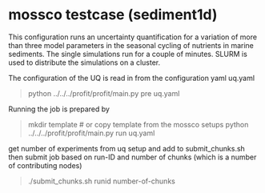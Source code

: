# mossco testcase (sediment1d)

This configuration runs an uncertainty quantification for a variation of more than three  model parameters in the seasonal cycling of nutrients in marine sediments. The single simulations run for a couple of minutes. SLURM is used to distribute the simulations on a cluster.

The configuration of the UQ is read in from the configuration yaml uq.yaml

> python ../../../profit/profit/main.py pre uq.yaml

Running the job is prepared by

> mkdir template # or copy template from the mossco setups
> python ../../../profit/profit/main.py run uq.yaml

get number of experiments from uq setup and add to submit_chunks.sh
then submit job based on run-ID and number of chunks (which is a number of contributing nodes)

> ./submit_chunks.sh runid number-of-chunks



